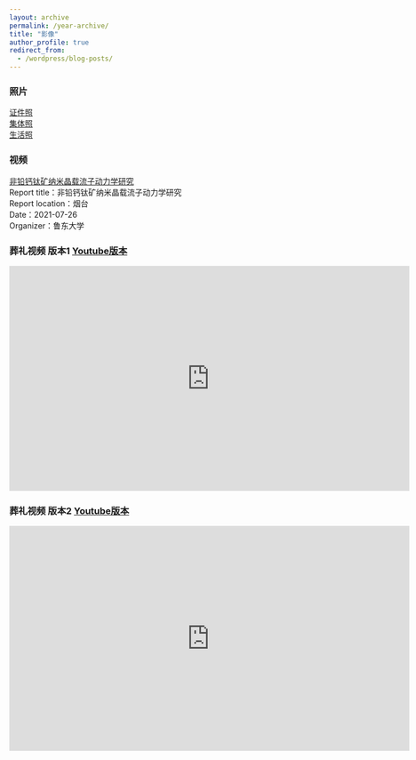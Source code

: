 ```yaml
---
layout: archive
permalink: /year-archive/
title: "影像"
author_profile: true
redirect_from:
  - /wordpress/blog-posts/
---
```

### 照片
[证件照](/album/id)  
[集体照](/album/group)  
[生活照](/album/life)  


<!-- <img src="../images/profile.jpg" width="400"> <img src="../images/10aab94c51fa9452974b2b3fa1332cc585fcc04a.jpg@942w_1413h_progressive.webp" width="400">
<img src="../images/WeChat Image_20220322213943.jpg" width="1000">
<img src="../images/W020141024386453400645.jpg" height="500">
<img src="../images/7ba0b3ba9cdccb925b34cb0595cf75c4.temp.jpg" height="500">
<img src="../images/80a8fd876acd26ef88572146b3693d9a.jpg" height="500">
<img src="../images/75fbeb5b73068e3d450c14f38aeb7d14.jpg" height="500">
<img src="../images/092d12f173dcfd8b1aa9a923153e0712.jpg" height="400"> <img src="../images/af6d5117e4b24354fe087428d3ff6e75.jpg" height="400">
<img src="../images/WeChat Image_20220322205024.jpg" height="500">
<img src="../images/WeChat Image_20220322203538.jpg" height="400">
<img src="../images/WeChat Image_20220322203451.jpg" height="500"> -->

### 视频

[非铅钙钛矿纳米晶载流子动力学研究](https://www.koushare.com/video/videodetail/15177) <br>
Report title：非铅钙钛矿纳米晶载流子动力学研究 <br>
Report location：烟台 <br>
Date：2021-07-26 <br>
Organizer：鲁东大学 <br>

### 葬礼视频 版本1 [Youtube版本](https://www.youtube.com/embed/GTzEPbo8TBA)
<iframe width="720" height="405" frameborder="0" src="https://www.ixigua.com/iframe/7086075803230077480?autoplay=0" referrerpolicy="unsafe-url" allowfullscreen></iframe> 

### 葬礼视频 版本2 [Youtube版本](https://www.youtube.com/embed/BNC9ZHhAHKg)
<iframe width="720" height="405" frameborder="0" src="https://www.ixigua.com/iframe/7086076230444941858?autoplay=0" referrerpolicy="unsafe-url" allowfullscreen></iframe>

